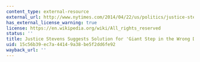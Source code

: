 ```yaml
---
content_type: external-resource
external_url: http://www.nytimes.com/2014/04/22/us/politics/justice-stevenss-prescription-for-giant-step-in-wrong-direction.html?_r=0
has_external_license_warning: true
license: https://en.wikipedia.org/wiki/All_rights_reserved
status: ''
title: Justice Stevens Suggests Solution for 'Giant Step in the Wrong Direction'
uid: 15c56b39-ec7a-4414-9a38-be5f2dd6fe92
wayback_url: ''
---
```

